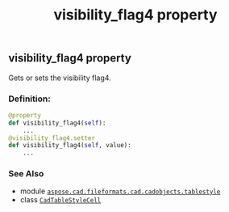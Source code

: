 ﻿---
title: visibility_flag4 property
second_title: Aspose.CAD for Python via .NET API References
description: 
type: docs
weight: 290
url: /python-net/aspose.cad.fileformats.cad.cadobjects.tablestyle/cadtablestylecell/visibility_flag4/
is_root: false
---

## visibility_flag4 property


Gets or sets the visibility flag4.
### Definition:
```python
@property
def visibility_flag4(self):
    ...
@visibility_flag4.setter
def visibility_flag4(self, value):
    ...
```

### See Also
* module [`aspose.cad.fileformats.cad.cadobjects.tablestyle`](../../)
* class [`CadTableStyleCell`](/cad/python-net/aspose.cad.fileformats.cad.cadobjects.tablestyle/cadtablestylecell)
